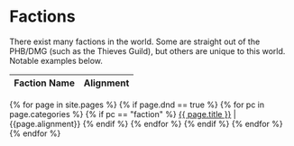 # Factions

There exist many factions in the world.  Some are straight out of the PHB/DMG (such as the Thieves Guild), but others are unique to this world.  Notable examples below.


Faction Name | Alignment
--- | ---
  {% for page in site.pages %}
    {% if page.dnd == true %}
      {% for pc in page.categories %}
        {% if pc == "faction" %}
          <a href="{{site-baseurl}}{{ page.url }}">{{ page.title }}</a> | {{page.alignment}}
        {% endif %}   <!-- cat-match-p -->
      {% endfor %}  <!-- page-category -->
    {% endif %}   <!-- resource-p -->
  {% endfor %}  <!-- page -->
{% endfor %}  <!-- cat -->